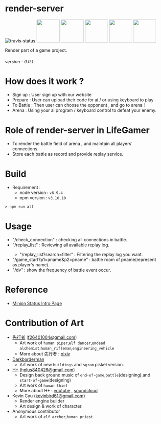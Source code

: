 render-server
=====

![travis-status](https://travis-ci.org/pd2-ncku/LifeGamer-Render.svg?branch=master)
<img src="http://i.imgur.com/80EVYSy.gif" width="75">
<img src="http://i.imgur.com/VUD6zyZ.gif" width="75">
<img src="http://i.imgur.com/BfGXhS8.gif" width="75">
<img src="http://i.imgur.com/z3l1cgt.gif" width="75">
<img src="http://i.imgur.com/p206703.gif" width="75">

Render part of a game project.

###### version - 0.0.1

# How does it work ?
- Sign up : User sign up with our website
- Prepare : User can upload their code for ai / or using keyboard to play
- To Battle : Then user can choose the opponent , and go to arena !
- Arena : Using your ai program / keyboard control to defeat your enemy.

# Role of render-server in LifeGamer
- To render the battle field of arena , and maintain all players' connections.
- Store each battle as record and provide replay service.

# Build
- Requirement :
    - node version : `v6.9.4`
    - npm version : `v3.10.10`

```shell=bash
> npm run all
```

# Usage
- "<url>/check_connection" : checking all connections in battle.
- "<url>/replay_list" : Reviewing all available replay log.
    - "<url>/replay_list?search=filter" : Filtering the replay log you want.
- "<url>/game_start?p1=pname&p2=pname" : battle room of pname(represent as player's name).
- "<url>/dv" : show the frequency of battle event occur.

# Reference
- [Minion Status Intro Page](http://slides.com/kevinbird61/pd2-royale/fullscreen)

# Contribution of Art
- [先行者](http://www.pixiv.net/member_illust.php?id=5997957) (f26401004@gmail.com)
    - Art work of `human piper`,`elf dancer`,`undead alchemist`,`human_rifleman`,`engineering_vehicle`
    - More about 先行者 : [pixiv](http://www.pixiv.net/member_illust.php?id=5997957)
- [Darkborderman](https://github.com/Darkborderman)
    - Art work of new `buildings` and `sgram` piskel version.
- [H+](https://soundcloud.com/9xeiexzqbawv) (hplus840426@gmail.com)
    - Design back ground music of `end-of-game`,`battle`(designing),and `start-of-game`(designing)
    - Art work of `human thief`
    - More about H+ : [youtube](https://www.youtube.com/channel/UCPEdLLsXN8wxl-q3Esnq6eg) , [soundcloud](https://soundcloud.com/9xeiexzqbawv)
- Kevin Cyu (kevinbird61@gmail.com)
    - Render engine builder
    - Art design & work of character.
- Anonymous contributor
    - Art work of `elf archer`,`human priest`
